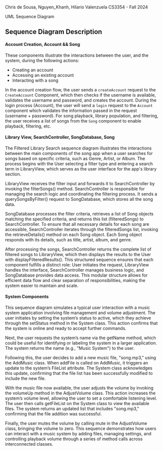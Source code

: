 Chris de Sousa, Nguyen_Khanh, Hilario Valenzuela
CS3354 - Fall 2024

UML Sequence Diagram


## **Sequence Diagram Description**

#### Account Creation, Account && Song

These components illustrate the interactions between the user, and the system, during the following actions:

- Creating an account
- Accessing an existing account
- Interacting with a song

In the account creation flow, the user sends a `createAccount` request to the `CreateAccount` Component, which then checks if the username is available, validates the username and password, and creates the account. During the login process (Account), the user will send a `login` request to the `Account` component which validates the information passed in the request (username + password). For song playback, library population, and filtering, the user receives a list of songs from the `Song` component to enable playback, filtering, etc.

#### Library View, SearchController, SongDatabase, Song

The Filtered Library Search sequence diagram illustrates the interactions between the
main components of the song app when a user searches for songs based on specific
criteria, such as Genre, Artist, or Album. The process begins with the User selecting a filter
type and entering a search term in LibraryView, which serves as the user interface for the
app's library section.

LibraryView receives the filter input and forwards it to SearchController by invoking the
filterSongs() method. SearchController is responsible for managing the search logic and
coordinating the filtering process. It sends a querySongsByFilter() request to
SongDatabase, which stores all the song data.

SongDatabase processes the filter criteria, retrieves a list of Song objects matching the
specified criteria, and returns this list (filteredSongs) to SearchController. To ensure that
all necessary details for each song are accessible, SearchController iterates through the
filteredSongs list, invoking the retrieveDetails() method on each Song object. Each Song
object responds with its details, such as title, artist, album, and genre.

After processing the songs, SearchController returns the complete list of filtered songs to
LibraryView, which then displays the results to the User with displayFilteredResults(). This
structured sequence ensures that each component fulfills a distinct role: User initiates the
request, LibraryView handles the interface, SearchController manages business logic,
and SongDatabase provides data access. This modular structure allows for efficient data
flow and clear separation of responsibilities, making the system easier to maintain and
scale.

#### System Components

This sequence diagram simulates a typical user interaction with a music system application involving file management and volume adjustment. The user initiates by setting the system’s status to active, which they achieve through the setStatus method in the System class. This action confirms that the system is online and ready to accept further commands.

Next, the user requests the system’s name via the getName method, which could be useful for identifying or labeling the system in a larger application. The system returns the name (e.g., "Music System") to the user.

Following this, the user decides to add a new music file, "song.mp3," using the AddMusic class. When addFile is called on AddMusic, it triggers an update to the system’s FileList attribute. The System class acknowledges this update, confirming that the file list has been successfully modified to include the new file.

With the music file now available, the user adjusts the volume by invoking the volumeUp method in the AdjustVolume class. This action increases the system’s volume level, allowing the user to set a comfortable listening level.
The user then calls getFileList on the System class to view the available files. The system returns an updated list that includes "song.mp3," confirming that the file addition was successful.

Finally, the user mutes the volume by calling mute in the AdjustVolume class, bringing the volume to zero. This sequence demonstrates how users can interact with a music system by adding files, managing settings, and controlling playback volume through a series of method calls across interconnected classes.